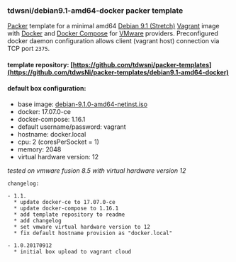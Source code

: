 ### tdwsni/debian9.1-amd64-docker packer template

[Packer](https://www.packer.io/) template for a minimal amd64 [Debian 9.1 (Stretch)](https://wiki.debian.org/DebianStretch) [Vagrant](https://www.vagrantup.com/) image with [Docker](https://docker.io) and [Docker Compose](https://docs.docker.com/compose/) for [VMware](https://www.vmware.com/) providers. Preconfigured docker daemon configuration allows client (vagrant host) connection via TCP port `2375`.

#### template repository: [https://github.com/tdwsni/packer-templates](https://github.com/tdwsNi/packer-templates/debian9.1-amd64-docker)

#### default box configuration:

*   base image: [debian-9.1.0-amd64-netinst.iso](http://cdimage.debian.org/cdimage/release/9.1.0/amd64/iso-cd/debian-9.1.0-amd64-netinst.iso)
*   docker: 17.07.0-ce
*   docker-compose: 1.16.1
*   default username/password: vagrant
*   hostname: docker.local
*   cpu: 2 (coresPerSocket = 1)
*   memory: 2048
*   virtual hardware version: 12

_*tested on vmware fusion 8.5 with virtual hardware version 12*_

```text
changelog:

- 1.1.
  * update docker-ce to 17.07.0-ce
  * update docker-compose to 1.16.1
  * add template repository to readme
  * add changelog
  * set vmware virtual hardware version to 12
  * fix default hostname provision as "docker.local"

- 1.0.20170912
  * initial box upload to vagrant cloud
```
